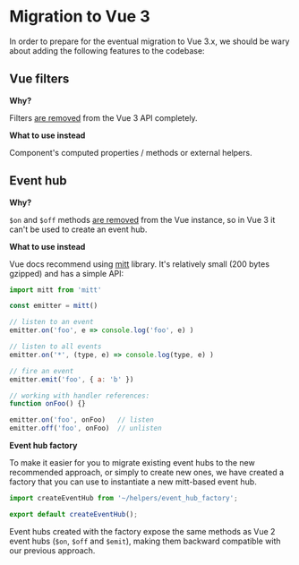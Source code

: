 # Migration to Vue 3

In order to prepare for the eventual migration to Vue 3.x, we should be wary about adding the following features to the codebase:

## Vue filters

**Why?**

Filters [are removed](https://github.com/vuejs/rfcs/blob/master/active-rfcs/0015-remove-filters.md) from the Vue 3 API completely.

**What to use instead**

Component's computed properties / methods or external helpers.

## Event hub

**Why?**

`$on` and `$off` methods [are removed](https://github.com/vuejs/rfcs/blob/master/active-rfcs/0020-events-api-change.md) from the Vue instance, so in Vue 3 it can't be used to create an event hub.

**What to use instead**

Vue docs recommend using [mitt](https://github.com/developit/mitt) library. It's relatively small (200 bytes gzipped) and has a simple API:

```javascript
import mitt from 'mitt'

const emitter = mitt()

// listen to an event
emitter.on('foo', e => console.log('foo', e) )

// listen to all events
emitter.on('*', (type, e) => console.log(type, e) )

// fire an event
emitter.emit('foo', { a: 'b' })

// working with handler references:
function onFoo() {}

emitter.on('foo', onFoo)   // listen
emitter.off('foo', onFoo)  // unlisten
```

**Event hub factory**

To make it easier for you to migrate existing event hubs to the new recommended approach, or simply
to create new ones, we have created a factory that you can use to instantiate a new mitt-based
event hub.

```javascript
import createEventHub from '~/helpers/event_hub_factory';

export default createEventHub();
```

Event hubs created with the factory expose the same methods as Vue 2 event hubs (`$on`, `$off` and
`$emit`), making them backward compatible with our previous approach.

## <template functional>

**Why?**

In Vue 3, `{ functional: true }` option [is removed](https://github.com/vuejs/rfcs/blob/functional-async-api-change/active-rfcs/0007-functional-async-api-change.md) and `<template functional>` is no longer supported.

**What to use instead**

Functional components must be written as plain functions:

```javascript
import { h } from 'vue'

const FunctionalComp = (props, slots) => {
  return h('div', `Hello! ${props.name}`)
}
```

## Old slots syntax with `slot` attribute

**Why?**

In Vue 2.6 `slot` attribute was already deprecated in favor of `v-slot` directive but its usage is still allowed and sometimes we prefer using them because it simplifies unit tests (with old syntax, slots are rendered on `shallowMount`). However, in Vue 3 we can't use old syntax anymore.

**What to use instead**

The syntax with `v-slot` directive. To fix rendering slots in `shallowMount`, we need to stub a child component with slots explicitly.

```html
<!-- MyAwesomeComponent.vue -->
<script>
import SomeChildComponent from './some_child_component.vue'

export default {
  components: {
    SomeChildComponent
  }
}

</script>

<template>
  <div>
    <h1>Hello GitLab!</h1>
    <some-child-component>
      <template #header>
        Header content
      </template>
    </some-child-component>
  </div>
</template>
```

```js
// MyAwesomeComponent.spec.js

import SomeChildComponent from '~/some_child_component.vue'

shallowMount(MyAwesomeComponent, {
  stubs: {
    SomeChildComponent
  }
})
```
